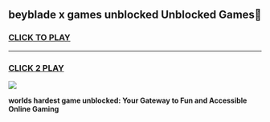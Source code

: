 
## beyblade x games unblocked Unblocked Games👋
<h3>
<a href="https://premium.freeplayer.one?title=beyblade_x_games_unblocked&ref=16F">CLICK TO PLAY</a></h3>
<hr>

<h3>
<a href="https://premium.freeplayer.one?title=beyblade_x_games_unblocked&ref=16F">CLICK 2 PLAY</a>
  
</h3>

<a href="https://premium.freeplayer.one?title=beyblade_x_games_unblocked&ref=16F/"><img src="https://clearcache.store/games.png"></a>


**worlds hardest game unblocked: Your Gateway to Fun and Accessible Online Gaming**
